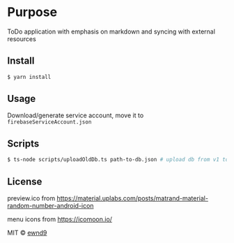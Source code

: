 # Purpose

ToDo application with emphasis on markdown and syncing with external resources

## Install

```sh
$ yarn install
```

## Usage

Download/generate service account, move it to `firebaseServiceAccount.json`

## Scripts

```sh
$ ts-node scripts/uploadOldDb.ts path-to-db.json # upload db from v1 to firestore
```

## License

preview.ico from https://material.uplabs.com/posts/matrand-material-random-number-android-icon

menu icons from https://icomoon.io/

MIT © [ewnd9](http://ewnd9.com)
